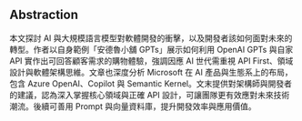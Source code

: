 ## Abstraction
本文探討 AI 與大規模語言模型對軟體開發的衝擊，以及開發者該如何面對未來的轉型。作者以自身範例「安德魯小舖 GPTs」展示如何利用 OpenAI GPTs 與自家 API 實作出可回答顧客需求的購物體驗，強調因應 AI 世代需重視 API First、領域設計與軟體架構思維。文章也深度分析 Microsoft 在 AI 產品與生態系上的布局，包含 Azure OpenAI、Copilot 與 Semantic Kernel。文末提供對架構師與開發者的建議，認為深入掌握核心領域與正確 API 設計，可讓團隊更有效應對未來技術潮流。後續可善用 Prompt 與向量資料庫，提升開發效率與應用價值。